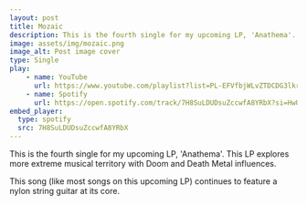 ```yaml
---
layout: post
title: Mozaic
description: This is the fourth single for my upcoming LP, 'Anathema'. 
image: assets/img/mozaic.png
image_alt: Post image cover
type: Single
play:
    - name: YouTube
      url: https://www.youtube.com/playlist?list=PL-EFVfbjWLvZTDCDG3lkrVQwj1eH11TZ4
    - name: Spotify
      url: https://open.spotify.com/track/7H8SuLDUDsuZccwfA8YRbX?si=HwULwKx1QxaIKU9mTBJEfQ
embed_player: 
  type: spotify
  src: 7H8SuLDUDsuZccwfA8YRbX
---
```

This is the fourth single for my upcoming LP, 'Anathema'. 
This LP explores more extreme musical territory with Doom and Death Metal influences.

This song (like most songs on this upcoming LP) continues to feature a nylon string guitar at its core. 

